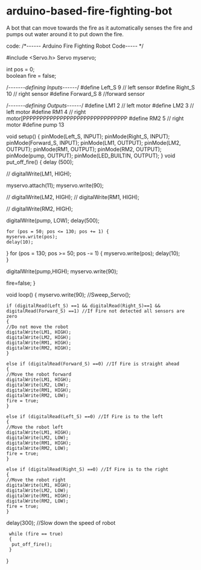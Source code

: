 # arduino-based-fire-fighting-bot
A bot that can move towards the fire as it automatically senses the fire and pumps out water around it to put down the fire.
 
code:
/*------ Arduino Fire Fighting Robot Code----- */
 
#include <Servo.h>
Servo myservo;
 
int pos = 0;    
boolean fire = false;
 
/*-------defining Inputs------*/
#define Left_S 9      // left sensor
#define Right_S 10      // right sensor
#define Forward_S 8 //forward sensor
 
/*-------defining Outputs------*/
#define LM1 2       // left motor
#define LM2 3       // left motor
#define RM1 4       // right motor[PPPPPPPPPPPPPPPPPPPPPPPPPPPPPPP
#define RM2 5       // right motor
#define pump 13
 
void setup()
{
  pinMode(Left_S, INPUT);
  pinMode(Right_S, INPUT);
  pinMode(Forward_S, INPUT);
  pinMode(LM1, OUTPUT);
  pinMode(LM2, OUTPUT);
  pinMode(RM1, OUTPUT);
  pinMode(RM2, OUTPUT);
  pinMode(pump, OUTPUT);
  pinMode(LED_BUILTIN, OUTPUT);
}
void put_off_fire()
{
    delay (500);
 
   // digitalWrite(LM1, HIGH);
 
  myservo.attach(11);
  myservo.write(90); 

 
  //  digitalWrite(LM2, HIGH);
  //  digitalWrite(RM1, HIGH);
  
 //  digitalWrite(RM2, HIGH);
    
   digitalWrite(pump, LOW); delay(500);
    
    for (pos = 50; pos <= 130; pos += 1) { 
    myservo.write(pos); 
    delay(10);  
  }
  for (pos = 130; pos >= 50; pos -= 1) { 
    myservo.write(pos); 
    delay(10);   
  }
  
  digitalWrite(pump,HIGH);
  myservo.write(90);
  
  fire=false;
}

 
void loop()
{
   myservo.write(90); //Sweep_Servo();  
 
    if (digitalRead(Left_S) ==1 && digitalRead(Right_S)==1 && digitalRead(Forward_S) ==1) //If Fire not detected all sensors are zero
    {
    //Do not move the robot
    digitalWrite(LM1, HIGH);
    digitalWrite(LM2, HIGH);
    digitalWrite(RM1, HIGH);
    digitalWrite(RM2, HIGH);
    }
    
    else if (digitalRead(Forward_S) ==0) //If Fire is straight ahead
    {
    //Move the robot forward
    digitalWrite(LM1, HIGH);
    digitalWrite(LM2, LOW);
    digitalWrite(RM1, HIGH);
    digitalWrite(RM2, LOW);
    fire = true;
    }
    
    else if (digitalRead(Left_S) ==0) //If Fire is to the left
    {
    //Move the robot left
    digitalWrite(LM1, HIGH);
    digitalWrite(LM2, LOW);
    digitalWrite(RM1, HIGH);
    digitalWrite(RM2, LOW);
    fire = true;
    }
    
    else if (digitalRead(Right_S) ==0) //If Fire is to the right
    {
    //Move the robot right
    digitalWrite(LM1, HIGH);
    digitalWrite(LM2, LOW);
    digitalWrite(RM1, HIGH);
    digitalWrite(RM2, LOW);
    fire = true;
    }   
    
delay(300); //Slow down the speed of robot
 
     while (fire == true)
     {
      put_off_fire();
     }
}
